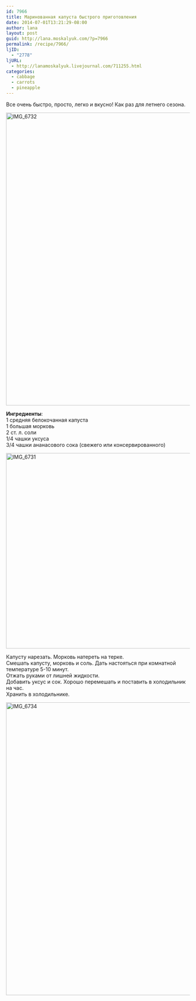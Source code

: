 ```yaml
---
id: 7966
title: Маринованная капуста быстрого приготовления
date: 2014-07-01T13:21:29-08:00
author: lana
layout: post
guid: http://lana.moskalyuk.com/?p=7966
permalink: /recipe/7966/
ljID:
  - "2778"
ljURL:
  - http://lanamoskalyuk.livejournal.com/711255.html
categories:
  - cabbage
  - carrots
  - pineapple
---
```

Все очень быстро, просто, легко и вкусно! Как раз для летнего сезона.

[<img loading="lazy" src="https://farm6.staticflickr.com/5596/14366540468_e9a509874c_c.jpg" alt="IMG_6732" width="623" height="800" />](https://www.flickr.com/photos/67405678@N00/14366540468 "IMG_6732 by lana.moskalyuk, on Flickr")

**Ингредиенты**:  
1 средняя белокочанная капуста  
1 большая морковь  
2 ст. л. соли  
1/4 чашки уксуса  
3/4 чашки ананасового сока (свежего или консервированного)

[<img loading="lazy" src="https://farm4.staticflickr.com/3888/14551562534_56341e5abb_c.jpg" alt="IMG_6731" width="800" height="534" />](https://www.flickr.com/photos/67405678@N00/14551562534 "IMG_6731 by lana.moskalyuk, on Flickr")

Капусту нарезать. Морковь натереть на терке.  
Смешать капусту, морковь и соль. Дать настояться при комнатной температуре 5-10 минут.  
Отжать руками от лишней жидкости.  
Добавить уксус и сок. Хорошо перемешать и поставить в холодильник на час.  
Хранить в холодильнике.

[<img loading="lazy" src="https://farm3.staticflickr.com/2909/14553137835_749a078cbd_c.jpg" alt="IMG_6734" width="630" height="800" />](https://www.flickr.com/photos/67405678@N00/14553137835 "IMG_6734 by lana.moskalyuk, on Flickr")